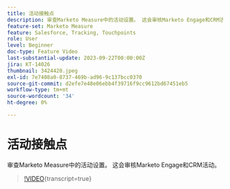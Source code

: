 ```yaml
---
title: 活动接触点
description: 审查Marketo Measure中的活动设置。 这会审核Marketo Engage和CRM活动。
feature-set: Marketo Measure
feature: Salesforce, Tracking, Touchpoints
role: User
level: Beginner
doc-type: Feature Video
last-substantial-update: 2023-09-22T00:00:00Z
jira: KT-14026
thumbnail: 3424420.jpeg
exl-id: 7e7408a0-8737-469b-ad96-9c137bcc0370
source-git-commit: d2efe7e48e06ebb4f39716f9cc9612bd67451eb5
workflow-type: tm+mt
source-wordcount: '34'
ht-degree: 0%

---
```


# 活动接触点

审查Marketo Measure中的活动设置。 这会审核Marketo Engage和CRM活动。

>[!VIDEO](https://video.tv.adobe.com/v/3424420/?learn=on){transcript=true}
